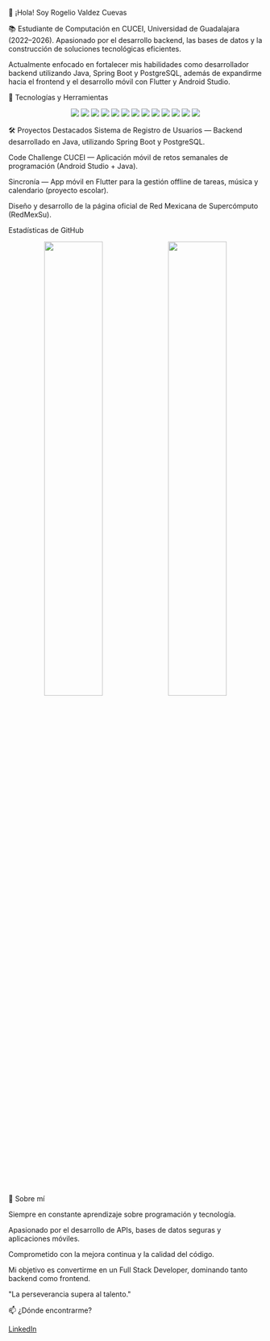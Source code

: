 👋 ¡Hola! Soy Rogelio Valdez Cuevas

📚 Estudiante de Computación en CUCEI, Universidad de Guadalajara (2022–2026).
Apasionado por el desarrollo backend, las bases de datos y la construcción de soluciones tecnológicas eficientes.

Actualmente enfocado en fortalecer mis habilidades como desarrollador backend utilizando Java, Spring Boot y PostgreSQL, además de expandirme hacia el frontend y el desarrollo móvil con Flutter y Android Studio.

🚀 Tecnologías y Herramientas
<p align="center"> <img src="https://img.shields.io/badge/Java-ED8B00?style=for-the-badge&logo=java&logoColor=white"/> <img src="https://img.shields.io/badge/Spring-6DB33F?style=for-the-badge&logo=spring&logoColor=white"/> <img src="https://img.shields.io/badge/IntelliJ_IDEA-000000?style=for-the-badge&logo=intellijidea&logoColor=white"/> <img src="https://img.shields.io/badge/JavaScript-F7DF1E?style=for-the-badge&logo=javascript&logoColor=black"/> <img src="https://img.shields.io/badge/HTML5-E34F26?style=for-the-badge&logo=html5&logoColor=white"/> <img src="https://img.shields.io/badge/CSS3-1572B6?style=for-the-badge&logo=css3&logoColor=white"/> <img src="https://img.shields.io/badge/WordPress-21759B?style=for-the-badge&logo=wordpress&logoColor=white"/> <img src="https://img.shields.io/badge/Python-3670A0?style=for-the-badge&logo=python&logoColor=white"/> <img src="https://img.shields.io/badge/C-00599C?style=for-the-badge&logo=c&logoColor=white"/> <img src="https://img.shields.io/badge/C++-00599C?style=for-the-badge&logo=cplusplus&logoColor=white"/> <img src="https://img.shields.io/badge/MySQL-005C84?style=for-the-badge&logo=mysql&logoColor=white"/> <img src="https://img.shields.io/badge/PostgreSQL-336791?style=for-the-badge&logo=postgresql&logoColor=white"/> <img src="https://img.shields.io/badge/Android_Studio-3DDC84?style=for-the-badge&logo=android-studio&logoColor=white"/> </p>
🛠️ Proyectos Destacados
Sistema de Registro de Usuarios — Backend desarrollado en Java, utilizando Spring Boot y PostgreSQL.

Code Challenge CUCEI — Aplicación móvil de retos semanales de programación (Android Studio + Java).

Sincronía — App móvil en Flutter para la gestión offline de tareas, música y calendario (proyecto escolar).

Diseño y desarrollo de la página oficial de Red Mexicana de Supercómputo (RedMexSu).

Estadísticas de GitHub
<p align="center"> <img src="https://github-readme-stats.vercel.app/api?username=rogeliovc&show_icons=true&theme=radical" width="48%"/> <img src="https://github-readme-streak-stats.herokuapp.com/?user=rogeliovc&theme=radical" width="48%"/> </p>


📖 Sobre mí

Siempre en constante aprendizaje sobre programación y tecnología.

Apasionado por el desarrollo de APIs, bases de datos seguras y aplicaciones móviles.

Comprometido con la mejora continua y la calidad del código.

Mi objetivo es convertirme en un Full Stack Developer, dominando tanto backend como frontend.

"La perseverancia supera al talento."

📫 ¿Dónde encontrarme?

[LinkedIn](https://www.linkedin.com/in/rogelio-valdez-cuevas-897520289/)
